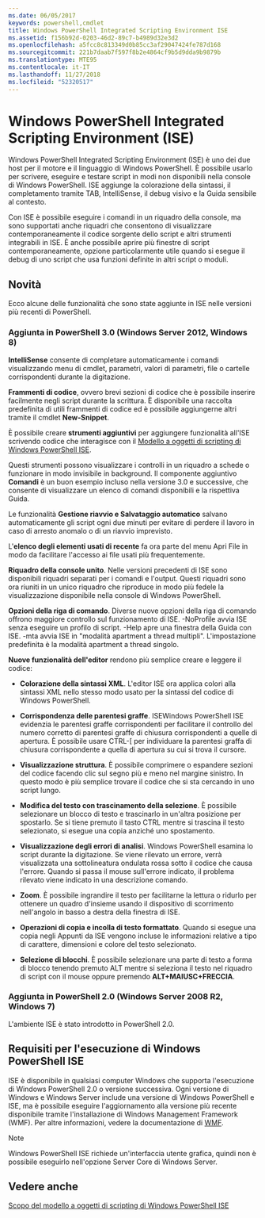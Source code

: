 ```yaml
---
ms.date: 06/05/2017
keywords: powershell,cmdlet
title: Windows PowerShell Integrated Scripting Environment ISE
ms.assetid: f156b92d-0203-46d2-89c7-b4989d32e3d2
ms.openlocfilehash: a5fcc8c813349d0b85cc3af29047424fe787d168
ms.sourcegitcommit: 221b7daab7f597f8b2e4864cf9b5d9dda9b9879b
ms.translationtype: MTE95
ms.contentlocale: it-IT
ms.lasthandoff: 11/27/2018
ms.locfileid: "52320517"
---
```

# <a name="windows-powershell-integrated-scripting-environment-ise"></a>Windows PowerShell Integrated Scripting Environment (ISE)

Windows PowerShell Integrated Scripting Environment (ISE) è uno dei due host per il motore e il linguaggio di Windows PowerShell. È possibile usarlo per scrivere, eseguire e testare script in modi non disponibili nella console di Windows PowerShell. ISE aggiunge la colorazione della sintassi, il completamento tramite TAB, IntelliSense, il debug visivo e la Guida sensibile al contesto.

Con ISE è possibile eseguire i comandi in un riquadro della console, ma sono supportati anche riquadri che consentono di visualizzare contemporaneamente il codice sorgente dello script e altri strumenti integrabili in ISE. È anche possibile aprire più finestre di script contemporaneamente, opzione particolarmente utile quando si esegue il debug di uno script che usa funzioni definite in altri script o moduli.

## <a name="whats-new"></a>Novità

Ecco alcune delle funzionalità che sono state aggiunte in ISE nelle versioni più recenti di PowerShell.

### <a name="added-in-powershell-30-windows-server-2012-windows-8"></a>Aggiunta in PowerShell 3.0 (Windows Server 2012, Windows 8)

**IntelliSense** consente di completare automaticamente i comandi visualizzando menu di cmdlet, parametri, valori di parametri, file o cartelle corrispondenti durante la digitazione.

**Frammenti di codice**, ovvero brevi sezioni di codice che è possibile inserire facilmente negli script durante la scrittura. È disponibile una raccolta predefinita di utili frammenti di codice ed è possibile aggiungerne altri tramite il cmdlet **New-Snippet**.

È possibile creare **strumenti aggiuntivi** per aggiungere funzionalità all'ISE scrivendo codice che interagisce con il [Modello a oggetti di scripting di Windows PowerShell ISE](../../core-powershell/ise/The-ISE-Object-Model-Hierarchy.md).

Questi strumenti possono visualizzare i controlli in un riquadro a schede o funzionare in modo invisibile in background. Il componente aggiuntivo **Comandi** è un buon esempio incluso nella versione 3.0 e successive, che consente di visualizzare un elenco di comandi disponibili e la rispettiva Guida.

Le funzionalità **Gestione riavvio e Salvataggio automatico** salvano automaticamente gli script ogni due minuti per evitare di perdere il lavoro in caso di arresto anomalo o di un riavvio imprevisto.

L'**elenco degli elementi usati di recente** fa ora parte del menu Apri File in modo da facilitare l'accesso ai file usati più frequentemente.

**Riquadro della console unito**. Nelle versioni precedenti di ISE sono disponibili riquadri separati per i comandi e l'output. Questi riquadri sono ora riuniti in un unico riquadro che riproduce in modo più fedele la visualizzazione disponibile nella console di Windows PowerShell.

**Opzioni della riga di comando**. Diverse nuove opzioni della riga di comando offrono maggiore controllo sul funzionamento di ISE. -NoProfile avvia ISE senza eseguire un profilo di script. -Help apre una finestra della Guida con ISE. -mta avvia ISE in "modalità apartment a thread multipli". L'impostazione predefinita è la modalità apartment a thread singolo.

**Nuove funzionalità dell'editor** rendono più semplice creare e leggere il codice:

- **Colorazione della sintassi XML**. L'editor ISE ora applica colori alla sintassi XML nello stesso modo usato per la sintassi del codice di Windows PowerShell.

- **Corrispondenza delle parentesi graffe**. ISEWindows PowerShell ISE evidenzia le parentesi graffe corrispondenti per facilitare il controllo del numero corretto di parentesi graffe di chiusura corrispondenti a quelle di apertura. È possibile usare CTRL-\[ per individuare la parentesi graffa di chiusura corrispondente a quella di apertura su cui si trova il cursore.

- **Visualizzazione struttura**. È possibile comprimere o espandere sezioni del codice facendo clic sul segno più e meno nel margine sinistro. In questo modo è più semplice trovare il codice che si sta cercando in uno script lungo.

- **Modifica del testo con trascinamento della selezione**. È possibile selezionare un blocco di testo e trascinarlo in un'altra posizione per spostarlo. Se si tiene premuto il tasto CTRL mentre si trascina il testo selezionato, si esegue una copia anziché uno spostamento.

- **Visualizzazione degli errori di analisi**. Windows PowerShell esamina lo script durante la digitazione. Se viene rilevato un errore, verrà visualizzata una sottolineatura ondulata rossa sotto il codice che causa l'errore. Quando si passa il mouse sull'errore indicato, il problema rilevato viene indicato in una descrizione comando.

- **Zoom**. È possibile ingrandire il testo per facilitarne la lettura o ridurlo per ottenere un quadro d'insieme usando il dispositivo di scorrimento nell'angolo in basso a destra della finestra di ISE.

- **Operazioni di copia e incolla di testo formattato**. Quando si esegue una copia negli Appunti da ISE vengono incluse le informazioni relative a tipo di carattere, dimensioni e colore del testo selezionato.

- **Selezione di blocchi**. È possibile selezionare una parte di testo a forma di blocco tenendo premuto ALT mentre si seleziona il testo nel riquadro di script con il mouse oppure premendo **ALT+MAIUSC+FRECCIA**.

### <a name="added-in-powershell-20-windows-server-2008-r2-windows-7"></a>Aggiunta in PowerShell 2.0 (Windows Server 2008 R2, Windows 7)

L'ambiente ISE è stato introdotto in PowerShell 2.0.

## <a name="requirements-for-running-the-windows-powershell-ise"></a>Requisiti per l'esecuzione di Windows PowerShell ISE

ISE è disponibile in qualsiasi computer Windows che supporta l'esecuzione di Windows PowerShell 2.0 o versione successiva. Ogni versione di Windows e Windows Server include una versione di Windows PowerShell e ISE, ma è possibile eseguire l'aggiornamento alla versione più recente disponibile tramite l'installazione di Windows Management Framework (WMF). Per altre informazioni, vedere la documentazione di [WMF](/powershell/wmf).

> [!NOTE]
> Windows PowerShell ISE richiede un'interfaccia utente grafica, quindi non è possibile eseguirlo nell'opzione Server Core di Windows Server.

## <a name="see-also"></a>Vedere anche

[Scopo del modello a oggetti di scripting di Windows PowerShell ISE](../../core-powershell/ise/Purpose-of-the-Windows-PowerShell-ISE-Scripting-Object-Model.md)